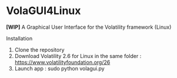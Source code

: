 # VolaGUI4Linux
**[WIP]** A Graphical User Interface for the Volatility framework (Linux)

Installation

1. Clone the repository
2. Download Volatility 2.6 for Linux in the same folder : https://www.volatilityfoundation.org/26
3. Launch app : sudo python volagui.py
